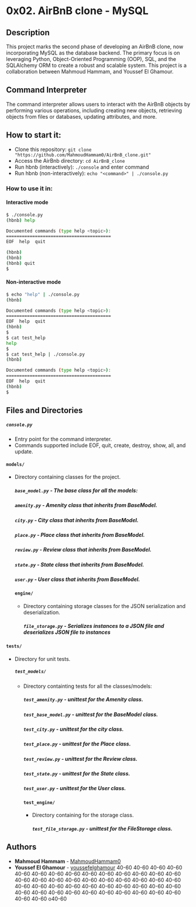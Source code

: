 # 0x02. AirBnB clone - MySQL

## Description
This project marks the second phase of developing an AirBnB clone, now incorporating MySQL as the database backend. The primary focus is on leveraging Python, Object-Oriented Programming (OOP), SQL, and the SQLAlchemy ORM to create a robust and scalable system. This project is a collaboration between Mahmoud Hammam, and Youssef El Ghamour.

## Command Interpreter
The command interpreter allows users to interact with the AirBnB objects by performing various operations, including creating new objects, retrieving objects from files or databases, updating attributes, and more.

## How to start it:
* Clone this repository: `git clone "https://github.com/MahmoudHammam0/AirBnB_clone.git"`
* Access the AirBnb directory: `cd AirBnB_clone`
* Run hbnb (interactively): `./console` and enter command
* Run hbnb (non-interactively): `echo "<command>" | ./console.py`

### How to use it in:
#### Interactive mode
```bash
$ ./console.py
(hbnb) help

Documented commands (type help <topic>):
========================================
EOF  help  quit

(hbnb) 
(hbnb) 
(hbnb) quit
$
```

#### Non-interactive mode
```bash
$ echo "help" | ./console.py
(hbnb)

Documented commands (type help <topic>):
========================================
EOF  help  quit
(hbnb)
$
$ cat test_help
help
$
$ cat test_help | ./console.py
(hbnb)

Documented commands (type help <topic>):
========================================
EOF  help  quit
(hbnb)
$
```

## Files and Directories
##### `console.py`
- Entry point for the command interpreter.
- Commands supported include EOF, quit, create, destroy, show, all, and update.

#### `models/`
- Directory containing classes for the project.

  ##### `base_model.py` - The base class for all the models:
  ##### `amenity.py` - Amenity class that inherits from BaseModel.
  ##### `city.py` - City class that inherits from BaseModel.
  ##### `place.py` - Place class that inherits from BaseModel.
  ##### `review.py` - Review class that inherits from BaseModel.
  ##### `state.py` - State class that inherits from BaseModel.
  ##### `user.py` - User class that inherits from BaseModel.

  #### `engine/`
  - Directory containing storage classes for the JSON serialization and deserialization.

    ##### `file_storage.py` - Serializes instances to a JSON file and deserializes JSON file to instances

#### `tests/`
- Directory for unit tests.

  ##### `test_models/`
  - Directory containting tests for all the classes/models:

    ##### `test_amenity.py` - unittest for the Amenity class.
    ##### `test_base_model.py` - unittest for the BaseModel class.
    ##### `test_city.py` - unittest for the city class.
    ##### `test_place.py` - unittest for the Place class.
    ##### `test_review.py` - unittest for the Review class.
    ##### `test_state.py` - unittest for the State class.
    ##### `test_user.py` - unittest for the User class.

    #### `test_engine/`
    - Directory containing for the storage class.

      ##### `test_file_storage.py` - unittest for the FileStorage class.

## Authors
* **Mahmoud Hammam** - [MahmoudHammam0](https://github.com/MahmoudHammam0)
* **Youssef El Ghamour** - [youssefelghamour](https://github.com/youssefelghamour)
40-60
40-60
40-60
40-60
40-60
40-60
40-60
40-60
40-60
40-60
40-60
40-60
40-60
40-60
40-60
40-60
40-60
40-60
40-60
40-60
40-60
40-60
40-60
40-60
40-60
40-60
40-60
40-60
40-60
40-60
40-60
40-60
40-60
40-60
40-60
40-60
40-60
40-60
40-60
40-60
40-60
40-60
40-60
40-60
40-60
40-60
o40-60
